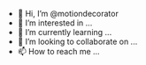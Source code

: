 - 👋 Hi, I’m @motiondecorator
- 👀 I’m interested in ...
- 🌱 I’m currently learning ...
- 💞️ I’m looking to collaborate on ...
- 📫 How to reach me ...

<!---
motiondecorator is a ✨ special ✨ repository because its `README.md` (this file) appears on your GitHub profile.
You can click the Preview link to take a look at your changes.
--->
